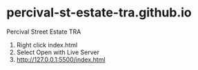 # percival-st-estate-tra.github.io

Percival Street Estate TRA

1. Right click index.html
2. Select Open with Live Server
3. http://127.0.0.1:5500/index.html
